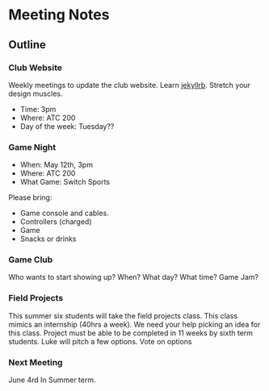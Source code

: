 # Meeting Notes

## Outline

### Club Website

Weekly meetings to update the club website.
Learn [jekyllrb](https://jekyllrb.com/).
Stretch your design muscles. 

* Time: 3pm 
* Where: ATC 200
* Day of the week: Tuesday??

### Game Night

* When: May 12th, 3pm
* Where: ATC 200
* What Game: Switch Sports

Please bring:
- Game console and cables. 
- Controllers (charged)
- Game 
- Snacks or drinks

### Game Club

Who wants to start showing up? 
When? What day? What time? 
Game Jam?

### Field Projects 

This summer six students will take the field projects class. 
This class mimics an internship (40hrs a week).
We need your help picking an idea for this class. 
Project must be able to be completed in 11 weeks by sixth term students. 
Luke will pitch a few options. 
Vote on options 

### Next Meeting

June 4rd In Summer term. 